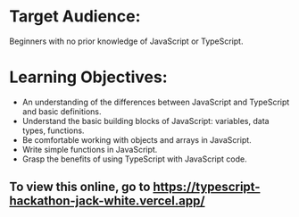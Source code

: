 # Target Audience:

Beginners with no prior knowledge of JavaScript or TypeScript.

# Learning Objectives:

- An understanding of the differences between JavaScript and TypeScript and basic definitions.
- Understand the basic building blocks of JavaScript: variables, data types, functions.
- Be comfortable working with objects and arrays in JavaScript.
- Write simple functions in JavaScript.
- Grasp the benefits of using TypeScript with JavaScript code.

## To view this online, go to https://typescript-hackathon-jack-white.vercel.app/
